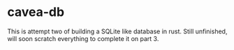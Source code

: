 # cavea-db
This is attempt two of building a SQLite like database in rust. Still unfinished, will soon scratch everything to complete it on part 3.
